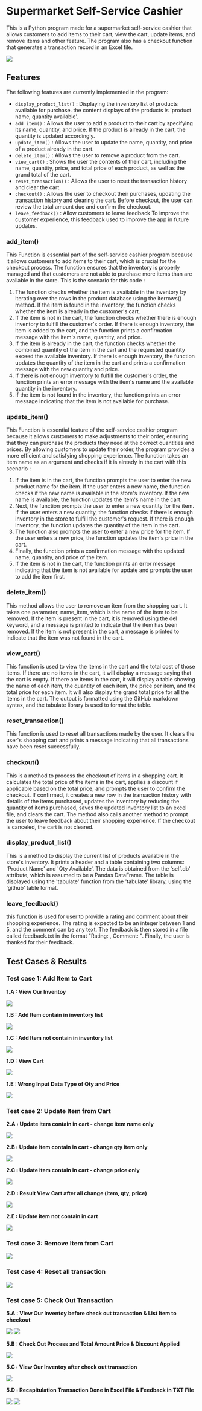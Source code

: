 # Supermarket Self-Service Cashier
This is a Python program made for a supermarket self-service cashier that allows customers to add items to their cart, view the cart, update items, and remove items and other feature. The program also has a checkout function that generates a transaction record in an Excel file.

<img src="/img/Main Menu.png"/>

## Features
The following features are currently implemented in the program:
* `display_product_list()` : Displaying the inventory list of products available for purchase. the content displays of the products is 'product name, quantity available'.
* `add_item()` : Allows the user to add a product to their cart by specifying its name, quantity, and price. If the product is already in the cart, the quantity is updated accordingly.
* `update_item()` : Allows the user to update the name, quantity, and price of a product already in the cart.
* `delete_item()` : Allows the user to remove a product from the cart.
* `view_cart()` : Shows the user the contents of their cart, including the name, quantity, price, and total price of each product, as well as the grand total of the cart.
* `reset_transaction()` : Allows the user to reset the transaction history and clear the cart.
* `checkout()` : Allows the user to checkout their purchases, updating the transaction history and clearing the cart. Before checkout, the user can review the total amount due and confirm the checkout.
* `leave_feedback()` : Allow customers to leave feedback To improve the customer experience, this feedback used to improve the app in future updates.

### add_item()
This Function is essential part of the self-service cashier program because it allows customers to add items to their cart, which is crucial for the checkout process. The function ensures that the inventory is properly managed and that customers are not able to purchase more items than are available in the store.
This is the scenario for this code :
1. The function checks whether the item is available in the inventory by iterating over the rows in the product database using the iterrows() method. If the item is found in the inventory, the function checks whether the item is already in the customer's cart.
2. If the item is not in the cart, the function checks whether there is enough inventory to fulfill the customer's order. If there is enough inventory, the item is added to the cart, and the function prints a confirmation message with the item's name, quantity, and price.
3. If the item is already in the cart, the function checks whether the combined quantity of the item in the cart and the requested quantity exceed the available inventory. If there is enough inventory, the function updates the quantity of the item in the cart and prints a confirmation message with the new quantity and price.
4. If there is not enough inventory to fulfill the customer's order, the function prints an error message with the item's name and the available quantity in the inventory.
5. If the item is not found in the inventory, the function prints an error message indicating that the item is not available for purchase.

### update_item()
This Function is essential feature of the self-service cashier program because it allows customers to make adjustments to their order, ensuring that they can purchase the products they need at the correct quantities and prices. By allowing customers to update their order, the program provides a more efficient and satisfying shopping experience. The function takes an item name as an argument and checks if it is already in the cart with this scenario :
1. If the item is in the cart, the function prompts the user to enter the new product name for the item. If the user enters a new name, the function checks if the new name is available in the store's inventory. If the new name is available, the function updates the item's name in the cart.
2. Next, the function prompts the user to enter a new quantity for the item. If the user enters a new quantity, the function checks if there is enough inventory in the store to fulfill the customer's request. If there is enough inventory, the function updates the quantity of the item in the cart.
3. The function also prompts the user to enter a new price for the item. If the user enters a new price, the function updates the item's price in the cart.
4. Finally, the function prints a confirmation message with the updated name, quantity, and price of the item.
5. If the item is not in the cart, the function prints an error message indicating that the item is not available for update and prompts the user to add the item first.

### delete_item()
This method allows the user to remove an item from the shopping cart. It takes one parameter, name_item, which is the name of the item to be removed. If the item is present in the cart, it is removed using the del keyword, and a message is printed to indicate that the item has been removed. If the item is not present in the cart, a message is printed to indicate that the item was not found in the cart.

### view_cart()
This function is used to view the items in the cart and the total cost of those items. If there are no items in the cart, it will display a message saying that the cart is empty. If there are items in the cart, it will display a table showing the name of each item, the quantity of each item, the price per item, and the total price for each item. It will also display the grand total price for all the items in the cart. The output is formatted using the GitHub markdown syntax, and the tabulate library is used to format the table.

### reset_transaction()
This function is used to reset all transactions made by the user. It clears the user's shopping cart and prints a message indicating that all transactions have been reset successfully.

### checkout()
This is a method to process the checkout of items in a shopping cart. It calculates the total price of the items in the cart, applies a discount if applicable based on the total price, and prompts the user to confirm the checkout. If confirmed, it creates a new row in the transaction history with details of the items purchased, updates the inventory by reducing the quantity of items purchased, saves the updated inventory list to an excel file, and clears the cart. The method also calls another method to prompt the user to leave feedback about their shopping experience. If the checkout is canceled, the cart is not cleared.

### display_product_list()
This is a method to display the current list of products available in the store's inventory. It prints a header and a table containing two columns: 'Product Name' and 'Qty Available'. The data is obtained from the 'self.db' attribute, which is assumed to be a Pandas DataFrame. The table is displayed using the 'tabulate' function from the 'tabulate' library, using the 'github' table format.

### leave_feedback()
this function is used for user to provide a rating and comment about their shopping experience. The rating is expected to be an integer between 1 and 5, and the comment can be any text. The feedback is then stored in a file called feedback.txt in the format "Rating: <rating>, Comment: <comment>". Finally, the user is thanked for their feedback.

## Test Cases & Results
### Test case 1: Add Item to Cart
**1.A : View Our Inventoy**

<img src="/img/Test A4.png"/>

**1.B : Add Item contain in inventory list**

<img src="/img/Test A2.png"/>

**1.C : Add Item not contain in inventory list**

<img src="/img/Test A3.png"/>

**1.D : View Cart**

<img src="/img/Test A5.png"/>

**1.E : Wrong Input Data Type of Qty and Price**

<img src="/img/Test A6.png"/>

### Test case 2: Update Item from Cart
**2.A : Update item contain in cart - change item name only**

<img src="/img/Test B1.png"/>

**2.B : Update item contain in cart - change qty item only**

<img src="/img/Test B2.png"/>

**2.C : Update item contain in cart - change price only**

<img src="/img/Test B3.png"/>

**2.D : Result View Cart after all change (item, qty, price)**

<img src="/img/Test B5.png"/>

**2.E : Update item not contain in cart**

<img src="/img/Test B4.png"/>

### Test case 3: Remove Item from Cart

<img src="/img/Test C1.png"/>

### Test case 4: Reset all transaction

<img src="/img/Test D1.png"/>

### Test case 5: Check Out Transaction

**5.A : View Our Inventoy before check out transaction & List Item to checkout**

<img src="/img/Test E1.png"/>

<img src="/img/Test E2.png"/>

**5.B : Check Out Process and Total Amount Price & Discount Applied**

<img src="/img/Test E3.png"/>

**5.C : View Our Inventoy after check out transaction**

<img src="/img/Test E4.png"/>

**5.D : Recapitulation Transaction Done in Excel File & Feedback in TXT File**

<img src="/img/Test E5.png"/>

<img src="/img/Test E6.png"/>
